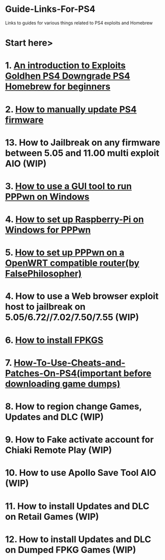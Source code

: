 # Guide-Links-For-PS4
Links to guides for various things related to PS4 exploits and Homebrew  
# Start here>    
# 1. [An introduction to Exploits Goldhen PS4 Downgrade PS4 Homebrew for beginners](https://github.com/DrYenyen/An-introduction-to-Exploits-Goldhen-and-PS4-Homebrew-for-beginners?tab=readme-ov-file)  
# 2. [How to manually update PS4 firmware](https://github.com/DrYenyen/PS4-Firware-Update-Guide)     
# 13. How to Jailbreak on any firmware between 5.05 and 11.00 multi exploit AIO (WIP)        
# 3. [How to use a GUI tool to run PPPwn on Windows](https://github.com/DrYenyen/PPPwnGo-Guide)           
# 4. [How to set up Raspberry-Pi on Windows for PPPwn](https://github.com/DrYenyen/PPPwn-Setup-Guide-For-Raspberry-Pi)               
# 5. [How to set up PPPwn on a OpenWRT compatible router(by FalsePhilosopher)](https://github.com/FalsePhilosopher/PPPwnWRT)   
# 4. How to use a Web browser exploit host to jailbreak on 5.05/6.72//7.02/7.50/7.55 (WIP)     
# 6. [How to install FPKGS](https://github.com/DrYenyen/How-To-Install-PS4-FPKGS)                
# 7. [How-To-Use-Cheats-and-Patches-On-PS4(important before downloading game dumps)](https://github.com/DrYenyen/How-To-Use-Goldhen-Cheats-and-Patches-On-PS4)           
# 8. How to region change Games, Updates and DLC (WIP)       
# 9. How to Fake activate account for Chiaki Remote Play (WIP)          
# 10. How to use Apollo Save Tool AIO (WIP)             
# 11. How to install Updates and DLC on Retail Games (WIP)             
# 12. How to install Updates and DLC on Dumped FPKG Games  (WIP)       
   
